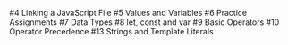 #4 Linking a JavaScript File
#5 Values and Variables
#6 Practice Assignments
#7 Data Types
#8 let, const and var
#9 Basic Operators
#10 Operator Precedence
#13 Strings and Template Literals
